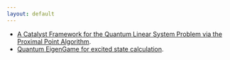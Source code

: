 ```yaml
---
layout: default
---
```


- [A Catalyst Framework for the Quantum Linear System Problem via the Proximal Point Algorithm](./QLSP_PPA.html).
- [Quantum EigenGame for excited state calculation](./QuantumEigenGame.html).
